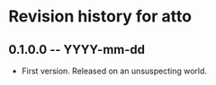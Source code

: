 # Revision history for atto

## 0.1.0.0 -- YYYY-mm-dd

* First version. Released on an unsuspecting world.
